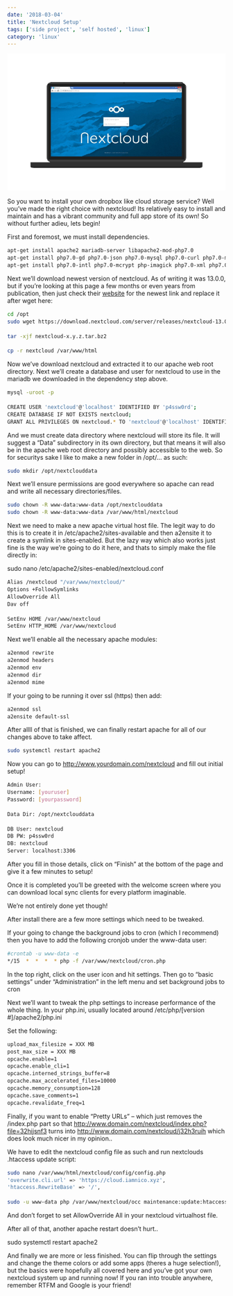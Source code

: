 ```yaml
---
date: '2018-03-04'
title: 'Nextcloud Setup'
tags: ['side project', 'self hosted', 'linux']
category: 'linux'
---
```


![nextcloud splash](nextcloud.png)

So you want to install your own dropbox like cloud storage service? Well you’ve made the right choice with nextcloud! Its relatively easy to install and maintain and has a vibrant community and full app store of its own!
So without further adieu, lets begin!

First and foremost, we must install dependencies.

```bash
apt-get install apache2 mariadb-server libapache2-mod-php7.0
apt-get install php7.0-gd php7.0-json php7.0-mysql php7.0-curl php7.0-mbstring
apt-get install php7.0-intl php7.0-mcrypt php-imagick php7.0-xml php7.0-zip
```

Next we’ll download newest version of nextcloud. As of writing it was 13.0.0, but if you’re looking at this page a few months or even years from publication, then just check their [website](https://nextcloud.com/install/) for the newest link and replace it after wget here:

```bash
cd /opt
sudo wget https://download.nextcloud.com/server/releases/nextcloud-13.0.0.tar.bz2

tar -xjf nextcloud-x.y.z.tar.bz2

cp -r nextcloud /var/www/html
```

Now we’ve download nextcloud and extracted it to our apache web root directory. Next we’ll create a database and user for nextcloud to use in the mariadb we downloaded in the dependency step above.

```bash
mysql -uroot -p

CREATE USER 'nextcloud'@'localhost' IDENTIFIED BY 'p4ssw0rd';
CREATE DATABASE IF NOT EXISTS nextcloud;
GRANT ALL PRIVILEGES ON nextcloud.* TO 'nextcloud'@'localhost' IDENTIFIED BY 'p4ssw0rd';
```

And we must create data directory where nextcloud will store its file. It will suggest a “Data” subdirectory in its own directory, but that means it will also be in the apache web root directory and possibly accessible to the web. So for securitys sake I like to make a new folder in /opt/… as such:

```bash
sudo mkdir /opt/nextclouddata
```

Next we’ll ensure permissions are good everywhere so apache can read and write all necessary directories/files.

```bash
sudo chown -R www-data:www-data /opt/nextclouddata
sudo chown -R www-data:www-data /var/www/html/nextcloud
```

Next we need to make a new apache virtual host file. The legit way to do this is to create it in /etc/apache2/sites-available and then a2ensite it to create a symlink in sites-enabled. But the lazy way which also works just fine is the way we’re going to do it here, and thats to simply make the file directly in:

sudo nano /etc/apache2/sites-enabled/nextcloud.conf

```bash
Alias /nextcloud "/var/www/nextcloud/"
Options +FollowSymlinks
AllowOverride All
Dav off

SetEnv HOME /var/www/nextcloud
SetEnv HTTP_HOME /var/www/nextcloud
```

Next we’ll enable all the necessary apache modules:

```bash
a2enmod rewrite
a2enmod headers
a2enmod env
a2enmod dir
a2enmod mime
```

If your going to be running it over ssl (https) then add:

```bash
a2enmod ssl
a2ensite default-ssl
```

After allll of that is finished, we can finally restart apache for all of our changes above to take affect.

```bash
sudo systemctl restart apache2
```

Now you can go to http://www.yourdomain.com/nextcloud and fill out initial setup!

```bash
Admin User:
Username: [youruser]
Password: [yourpassword]

Data Dir: /opt/nextclouddata

DB User: nextcloud
DB PW: p4ssw0rd
DB: nextcloud
Server: localhost:3306
```

After you fill in those details, click on “Finish” at the bottom of the page and give it a few minutes to setup!

Once it is completed you’ll be greeted with the welcome screen where you can download local sync clients for every platform imaginable.

We’re not entirely done yet though!

After install there are a few more settings which need to be tweaked.

If your going to change the background jobs to cron (which I recommend) then you have to add the following cronjob under the www-data user:

```bash
#crontab -u www-data -e
*/15  *  *  *  * php -f /var/www/nextcloud/cron.php
```

In the top right, click on the user icon and hit settings. Then go to “basic settings” under “Administration” in the left menu and set background jobs to cron

Next we’ll want to tweak the php settings to increase performance of the whole thing. In your php.ini, usually located around /etc/php/[version #]/apache2/php.ini

Set the following:

```bash
upload_max_filesize = XXX MB
post_max_size = XXX MB
opcache.enable=1
opcache.enable_cli=1
opcache.interned_strings_buffer=8
opcache.max_accelerated_files=10000
opcache.memory_consumption=128
opcache.save_comments=1
opcache.revalidate_freq=1
```

Finally, if you want to enable “Pretty URLs” – which just removes the /index.php part so that http://www.domain.com/nextcloud/index.php?file=32hijsnf3 turns into http://www.domain.com/nextcloud/j32h3ruih which does look much nicer in my opinion..

We have to edit the nextcloud config file as such and run nextclouds .htaccess update script:

```bash
sudo nano /var/www/html/nextcloud/config/config.php
'overwrite.cli.url' => 'https://cloud.iamnico.xyz',
'htaccess.RewriteBase' => '/',

sudo -u www-data php /var/www/nextcloud/occ maintenance:update:htaccess
```

And don’t forget to set AllowOverride All in your nextcloud virtualhost file.

After all of that, another apache restart doesn’t hurt..

sudo systemctl restart apache2

And finally we are more or less finished. You can flip through the settings and change the theme colors or add some apps (theres a huge selection!), but the basics were hopefully all covered here and you’ve got your own nextcloud system up and running now! If you ran into trouble anywhere, remember RTFM and Google is your friend!
